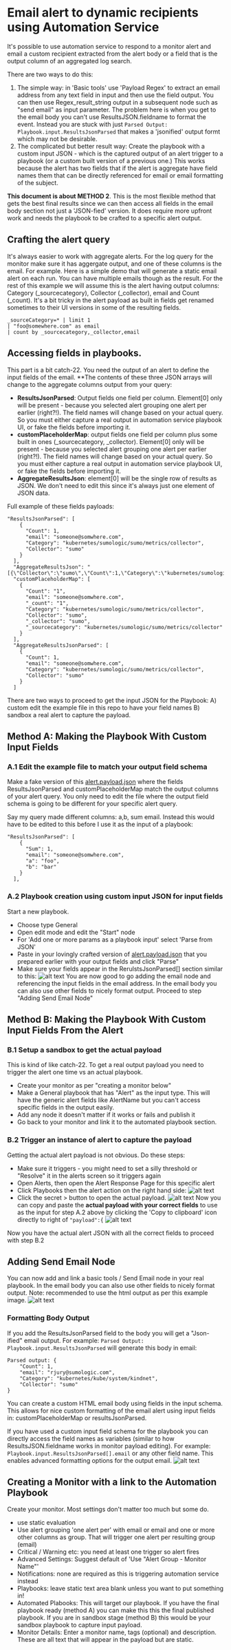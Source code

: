 # Email alert to dynamic recipients using Automation Service

It's possible to use automation service to respond to a monitor alert and email a custom recipient extracted from the alert body or a field that is the output column of an aggregated log search.

There are two ways to do this:

1. The simple way: in 'Basic tools' use 'Payload Regex' to extract an email address from any text field in input and then use the field output. You can then use Regex_result_string output in a subsequent node such as "send email" as input parameter. The problem here is when you get to the email body you can't use ResultsJSON.fieldname to format the event. Instead you are stuck with just ```Parsed Output: Playbook.input.ResultsJsonParsed``` that makes a 'jsonified' output formt which may not be desirable.
2. The complicated but better result way: Create the playbook with a custom input JSON - which is the captured output of an alert trigger to a playbook (or a custom built version of a previous one.) This works because the alert has two fields that if the alert is aggregate have field names them that can be directly referenced for email or email formatting of the subject.

**This document is about METHOD 2**. This is the most flexible method that gets the best final results since we can then access all fields in the email body section not just a 'JSON-fied' version. It does require more upfront work and needs the playbook to be crafted to a specific alert output.

## Crafting the alert query
It's always easier to work with aggregate alerts. For the log query for the monitor make sure it has aggergate output, and one of these columns is the email. For example. Here is a simple demo that will generate a static email alert on each run. You can have multiple emails though as the result. For the rest of this example we will assume this is the alert having output columns: Category (_sourcecategory), Collector (_collector), email and Count (_count). It's a bit tricky in the alert payload as built in fields get renamed sometimes to their UI versions in some of the resulting fields.

```
_sourceCategory=* | limit 1
| "foo@somewhere.com" as email
| count by _sourcecategory,_collector,email
```

## Accessing fields in playbooks.
This part is a bit catch-22. You need the output of an alert to define the input fields of the email.
**The contents of these three JSON arrays will change to the aggregate columns output from your query:

- **ResultsJsonParsed**: Output fields one field per column. Element[0] only will be present - because you selected alert grouping one alert per earlier (right?!). The field names will change based on your actual query. So you must either capture a real output in automation service playbook UI, or fake the fields before importing it.
- **customPlaceholderMap**: output fields one field per column plus some built in ones (_sourcecategory, _collector). Element[0] only will be present - because you selected alert grouping one alert per earlier (right?!). The field names will change based on your actual query. So you must either capture a real output in automation service playbook UI, or fake the fields before importing it.
- **AggregateResultsJson**: element[0] will be the single row of results as JSON. We don't need to edit this since it's always just one element of JSON data.

Full example of these fields payloads:
```
"ResultsJsonParsed": [
    {
      "Count": 1,
      "email": "someone@somwhere.com",
      "Category": "kubernetes/sumologic/sumo/metrics/collector",
      "Collector": "sumo"
    }
  ],
  "AggregateResultsJson": "[{\"Collector\":\"sumo\",\"Count\":1,\"Category\":\"kubernetes/sumologic/sumo/metrics/collector\",\"email\":\"someone@somwhere.com\"}]",
  "customPlaceholderMap": [
    {
      "Count": "1",
      "email": "someone@somwhere.com",
      "_count": "1",
      "Category": "kubernetes/sumologic/sumo/metrics/collector",
      "Collector": "sumo",
      "_collector": "sumo",
      "_sourcecategory": "kubernetes/sumologic/sumo/metrics/collector"
    }
  ],
  "AggregateResultsJsonParsed": [
    {
      "Count": 1,
      "email": "someone@somwhere.com",
      "Category": "kubernetes/sumologic/sumo/metrics/collector",
      "Collector": "sumo"
    }
  ]
```



There are two ways to proceed to get the input JSON for the Playbook:
A) custom edit the example file in this repo to have your field names
B) sandbox a real alert to capture the payload.

## Method A: Making the Playbook With Custom Input Fields
### A.1 Edit the example file to match your output field schema
Make a fake version of this [alert.payload.json](examples/alert.payload.json) where the fields ResultsJsonParsed and customPlaceholderMap match the output columns of your alert query. You only need to edit the file where the output field schema is going to be different for your specific alert query.

Say my query made different columns: a,b, sum email. Instead this would have to be edited to this before I use it as the input of a playbook:
```
"ResultsJsonParsed": [
    {
      "Sum": 1,
      "email": "someone@somwhere.com",
      "a": "foo",
      "b": "bar"
    }
  ],
```

### A.2 Playbook creation using custom input JSON for input fields
Start a new playbook.
- Choose type General
- Open edit mode and edit the "Start" node
- For 'Add one or more params as a playbook input' select 'Parse from JSON'
- Paste in your lovingly crafted version of [alert.payload.json](examples/alert.payload.json) that you prepared earlier with your output fields and click "Parse"
- Make sure your fields appear in the RerulstsJsonParsed[] section similar to this: 
![alt text](images/Add.Parms.FromJSON.png)
You are now good to go adding the email node and referencing the input fields in the email address. In the email body you can also use other fields to nicely format output. Proceed to step "Adding Send Email Node"

## Method B: Making the Playbook With Custom Input Fields From the Alert
### B.1  Setup a sandbox to get the actual payload
This is kind of like catch-22. To get a real output payload you need to trigger the alert one time vs an actual playbook.
- Create your monitor as per "creating a monitor below"
- Make a General playbook that has "Alert" as the input type. This will have the generic alert fields like AlertName but you can't access specific fields in the output easily.
- Add any node it doesn't matter if it works or fails and publish it
- Go back to your monitor and link it to the automated playbook section.

### B.2 Trigger an instance of alert to capture the payload
Getting the actual alert payload is not obvious. Do these steps:
- Make sure it triggers - you might need to set a silly threshold or "Resolve" it in the alerts screen so it triggers again
- Open Alerts, then open the Alert Response Page for this specific alert
- Click Playbooks then the alert action on the right hand side:
![alt text](images/Alert.Playbook.png)
- Click the secret > button to open the actual payload.
![alt text](images/Secret.Get.Input.Payload.Button.png)
Now you can copy and paste the **actual payload with your correct fields** to use as the input for step A.2 above by clicking the 'Copy to clipboard' icon directly to right of ```"payload":{```
![alt text](images/Other.secret.button.to.export.json.png)

Now you have the actual alert JSON with all the correct fields to proceed with step B.2

## Adding Send Email Node
You can now add and link a basic tools / Send Email node in your real playbook. In the email body you can also use other fields to nicely format output.
Note: recommended to use the html output as per this example image.
![alt text](images/SendEmail.CustomEmailRecipient.png)

### Formatting Body Output
If you add the ResultsJsonParsed field to the body you will get a "Json-ified" email output. For example: ```Parsed Output: Playbook.input.ResultsJsonParsed``` will generate this body in email:

```
Parsed output: {
    "Count": 1,
    "email": "rjury@sumologic.com",
    "Category": "kubernetes/kube/system/kindnet",
    "Collector": "sumo"
}
```

You can create a custom HTML email body using fields in the input schema. This allows for nice custom formatting of the email alert using input fields in: customPlaceholderMap or resultsJsonParsed.

If you have used a custom input field schema for the playbook you can directly access the field names as variables (similar to how ResultsJSON.fieldname works in monitor payload editing). For example: ```Playbook.input.ResultsJsonParsed[].email``` or any other field name. This enables advanced formatting options for the output email.
![alt text](images/SendEmail.CustomBodyWithFields.png)

## Creating a Monitor with a link to the Automation Playbook
Create your monitor. Most settings don't matter too much but some do.
- use static evaluation
- Use alert grouping  'one alert per' with email or email and one or more other columns as group. That will trigger one alert per resulting group (email)
- Critical / Warning etc: you need at least one trigger so alert fires
- Advanced Settings: Suggest default of 'Use "Alert Group - Monitor Name"'
- Notifications: none are required as this is triggering automation service instead
- Playbooks: leave static text area blank unless you want to put something in!
- Automated Plabooks: This will target our playbook. If you have the final playbook ready (method A) you can make this this the final published playbook. If you are in sandbox stage (method B) this would be your sandbox playbook to capture input payload.
- Monitor Details: Enter a monitor name, tags (optional) and description. These are all text that will appear in the payload but are static.

